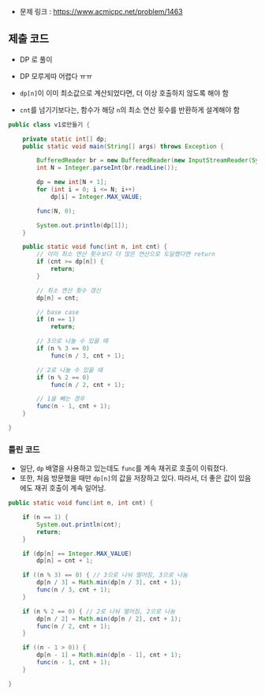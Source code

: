 

- 문제 링크 : https://www.acmicpc.net/problem/1463

## 제출 코드

- DP 로 풀이
- DP 모루게따 어렵다 ㅠㅠ

- `dp[n]`이 이미 최소값으로 계산되었다면, 더 이상 호출하지 않도록 해야 함
- `cnt`를 넘기기보다는, 함수가 해당 `n`의 최소 연산 횟수를 반환하게 설계해야 함


```JAVA
public class v1로만들기 {

	private static int[] dp;
	public static void main(String[] args) throws Exception {

		BufferedReader br = new BufferedReader(new InputStreamReader(System.in));
		int N = Integer.parseInt(br.readLine());

		dp = new int[N + 1];
		for (int i = 0; i <= N; i++)
			dp[i] = Integer.MAX_VALUE;

		func(N, 0);

		System.out.println(dp[1]);
	}

	public static void func(int n, int cnt) {
		// 이미 최소 연산 횟수보다 더 많은 연산으로 도달했다면 return
		if (cnt >= dp[n]) {
			return;
		}

		// 최소 연산 횟수 갱신
		dp[n] = cnt;

		// base case
		if (n == 1)
			return;

		// 3으로 나눌 수 있을 때
		if (n % 3 == 0)
			func(n / 3, cnt + 1);

		// 2로 나눌 수 있을 때
		if (n % 2 == 0)
			func(n / 2, cnt + 1);

		// 1을 빼는 경우
		func(n - 1, cnt + 1);
	}

}
```

### 틀린 코드

- 일단, `dp` 배열을 사용하고 있는데도 `func`를 계속 재귀로 호출이 이뤄졌다.
- 또한, 처음 방문했을 때만 `dp[n]`의 값을 저장하고 있다.
    따라서, 더 좋은 값이 있음에도 재귀 호출이 계속 일어남.

```java
public static void func(int n, int cnt) {

	if (n == 1) {
		System.out.println(cnt);
		return;
	}

	if (dp[n] == Integer.MAX_VALUE)
		dp[n] = cnt + 1;

	if ((n % 3) == 0) { // 3으로 나눠 떨어짐, 3으로 나눔
		dp[n / 3] = Math.min(dp[n / 3], cnt + 1);
		func(n / 3, cnt + 1);
	}

	if (n % 2 == 0) { // 2로 나눠 떨어짐, 2으로 나눔
		dp[n / 2] = Math.min(dp[n / 2], cnt + 1);
		func(n / 2, cnt + 1);
	}

	if ((n - 1 > 0)) {
		dp[n - 1] = Math.min(dp[n - 1], cnt + 1);
		func(n - 1, cnt + 1);
	}

}
```